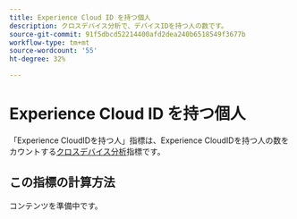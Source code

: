 ```yaml
---
title: Experience Cloud ID を持つ個人
description: クロスデバイス分析で、デバイスIDを持つ人の数です。
source-git-commit: 91f5dbcd52214400afd2dea240b6518549f3677b
workflow-type: tm+mt
source-wordcount: '55'
ht-degree: 32%

---
```


# Experience Cloud ID を持つ個人

「Experience CloudIDを持つ人」指標は、Experience CloudIDを持つ人の数をカウントする[クロスデバイス分析](../cda/overview.md)指標です。

## この指標の計算方法

コンテンツを準備中です。
